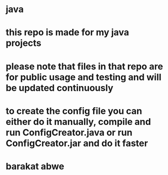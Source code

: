 # java
# this repo is made for my java projects<br/>
# please note that files in that repo are for public usage and testing and will be updated continuously<br/>
# to create the config file you can  either do it manually, compile and run ConfigCreator.java or run ConfigCreator.jar and do it faster </br>
# barakat abwe<br/>

